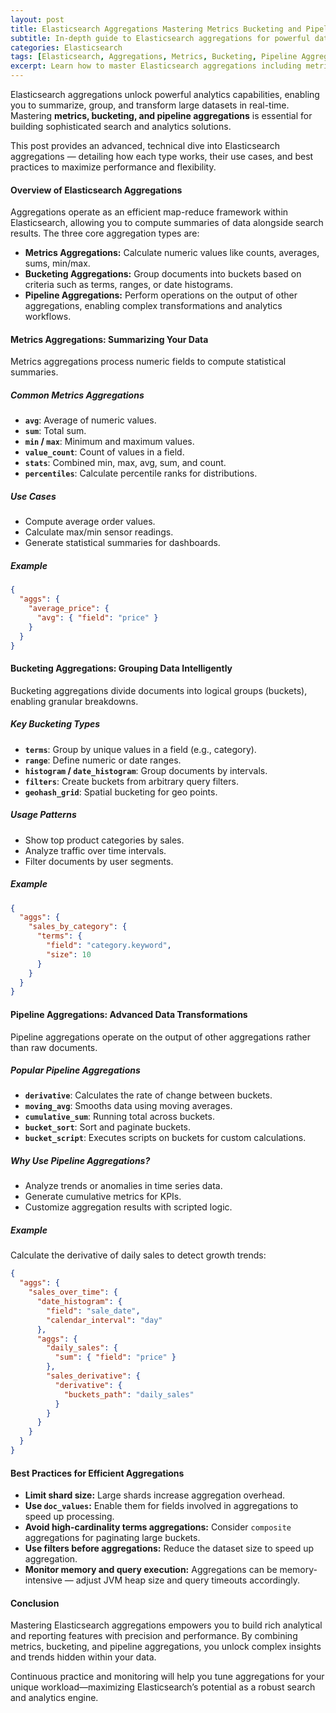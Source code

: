 ```yaml
---
layout: post
title: Elasticsearch Aggregations Mastering Metrics Bucketing and Pipeline Aggregations
subtitle: In-depth guide to Elasticsearch aggregations for powerful data analysis with metrics, bucketing, and pipeline techniques
categories: Elasticsearch
tags: [Elasticsearch, Aggregations, Metrics, Bucketing, Pipeline Aggregations, Big Data, Search, Analytics, DevOps]
excerpt: Learn how to master Elasticsearch aggregations including metrics, bucketing, and pipeline aggregations to analyze complex data and derive meaningful insights efficiently.
---
```

Elasticsearch aggregations unlock powerful analytics capabilities, enabling you to summarize, group, and transform large datasets in real-time. Mastering **metrics, bucketing, and pipeline aggregations** is essential for building sophisticated search and analytics solutions.

This post provides an advanced, technical dive into Elasticsearch aggregations — detailing how each type works, their use cases, and best practices to maximize performance and flexibility.

#### Overview of Elasticsearch Aggregations

Aggregations operate as an efficient map-reduce framework within Elasticsearch, allowing you to compute summaries of data alongside search results. The three core aggregation types are:

- **Metrics Aggregations:** Calculate numeric values like counts, averages, sums, min/max.
- **Bucketing Aggregations:** Group documents into buckets based on criteria such as terms, ranges, or date histograms.
- **Pipeline Aggregations:** Perform operations on the output of other aggregations, enabling complex transformations and analytics workflows.

#### Metrics Aggregations: Summarizing Your Data

Metrics aggregations process numeric fields to compute statistical summaries.

##### Common Metrics Aggregations

- **`avg`**: Average of numeric values.
- **`sum`**: Total sum.
- **`min` / `max`**: Minimum and maximum values.
- **`value_count`**: Count of values in a field.
- **`stats`**: Combined min, max, avg, sum, and count.
- **`percentiles`**: Calculate percentile ranks for distributions.

##### Use Cases

- Compute average order values.
- Calculate max/min sensor readings.
- Generate statistical summaries for dashboards.

##### Example

```json
{
  "aggs": {
    "average_price": {
      "avg": { "field": "price" }
    }
  }
}
```

#### Bucketing Aggregations: Grouping Data Intelligently

Bucketing aggregations divide documents into logical groups (buckets), enabling granular breakdowns.

##### Key Bucketing Types

- **`terms`**: Group by unique values in a field (e.g., category).
- **`range`**: Define numeric or date ranges.
- **`histogram` / `date_histogram`**: Group documents by intervals.
- **`filters`**: Create buckets from arbitrary query filters.
- **`geohash_grid`**: Spatial bucketing for geo points.

##### Usage Patterns

- Show top product categories by sales.
- Analyze traffic over time intervals.
- Filter documents by user segments.

##### Example

```json
{
  "aggs": {
    "sales_by_category": {
      "terms": {
        "field": "category.keyword",
        "size": 10
      }
    }
  }
}
```

#### Pipeline Aggregations: Advanced Data Transformations

Pipeline aggregations operate on the output of other aggregations rather than raw documents.

##### Popular Pipeline Aggregations

- **`derivative`**: Calculates the rate of change between buckets.
- **`moving_avg`**: Smooths data using moving averages.
- **`cumulative_sum`**: Running total across buckets.
- **`bucket_sort`**: Sort and paginate buckets.
- **`bucket_script`**: Executes scripts on buckets for custom calculations.

##### Why Use Pipeline Aggregations?

- Analyze trends or anomalies in time series data.
- Generate cumulative metrics for KPIs.
- Customize aggregation results with scripted logic.

##### Example

Calculate the derivative of daily sales to detect growth trends:

```json
{
  "aggs": {
    "sales_over_time": {
      "date_histogram": {
        "field": "sale_date",
        "calendar_interval": "day"
      },
      "aggs": {
        "daily_sales": {
          "sum": { "field": "price" }
        },
        "sales_derivative": {
          "derivative": {
            "buckets_path": "daily_sales"
          }
        }
      }
    }
  }
}
```

#### Best Practices for Efficient Aggregations

- **Limit shard size:** Large shards increase aggregation overhead.
- **Use `doc_values`:** Enable them for fields involved in aggregations to speed up processing.
- **Avoid high-cardinality terms aggregations:** Consider `composite` aggregations for paginating large buckets.
- **Use filters before aggregations:** Reduce the dataset size to speed up aggregation.
- **Monitor memory and query execution:** Aggregations can be memory-intensive — adjust JVM heap size and query timeouts accordingly.

#### Conclusion

Mastering Elasticsearch aggregations empowers you to build rich analytical and reporting features with precision and performance. By combining metrics, bucketing, and pipeline aggregations, you unlock complex insights and trends hidden within your data.

Continuous practice and monitoring will help you tune aggregations for your unique workload—maximizing Elasticsearch’s potential as a robust search and analytics engine.

